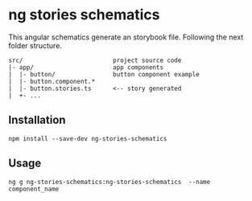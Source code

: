 # ng stories schematics

This angular schematics generate an storybook file. Following the next folder structure.

```
src/                         project source code
|- app/                      app components
|  |- button/                button component example
|  |- button.component.*     
|  |- button.stories.ts      <-- story generated
|  +- ...                    
```

## Installation

```console
npm install --save-dev ng-stories-schematics
```

## Usage

```console
ng g ng-stories-schematics:ng-stories-schematics  --name component_name
```